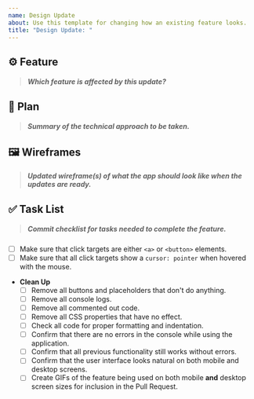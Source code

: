 ```yaml
---
name: Design Update
about: Use this template for changing how an existing feature looks.
title: "Design Update: "
---
```


## ⚙️ Feature

> ##### Which feature is affected by this update?

<!-- write your feature below this line, i.e. "User can..." -->

## 📐 Plan

> ##### Summary of the technical approach to be taken.

<!-- write your plan below this line -->

## 🖼️ Wireframes

> ##### Updated wireframe(s) of what the app should look like when the updates are ready.

<!-- drag and drop your screenshots below this line -->

## ✅ Task List

> ##### Commit checklist for tasks needed to complete the feature.
> 
- [ ] Make sure that click targets are either `<a>` or `<button>` elements.
- [ ] Make sure that all click targets show a `cursor: pointer` when hovered with the mouse.

- **Clean Up**
  - [ ] Remove all buttons and placeholders that don't do anything.
  - [ ] Remove all console logs.
  - [ ] Remove all commented out code.
  - [ ] Remove all CSS properties that have no effect.
  - [ ] Check all code for proper formatting and indentation.
  - [ ] Confirm that there are no errors in the console while using the application.
  - [ ] Confirm that all previous functionality still works without errors.
  - [ ] Confirm that the user interface looks natural on both mobile and desktop screens.
  - [ ] Create GIFs of the feature being used on both mobile **and** desktop screen sizes for inclusion in the Pull Request.
